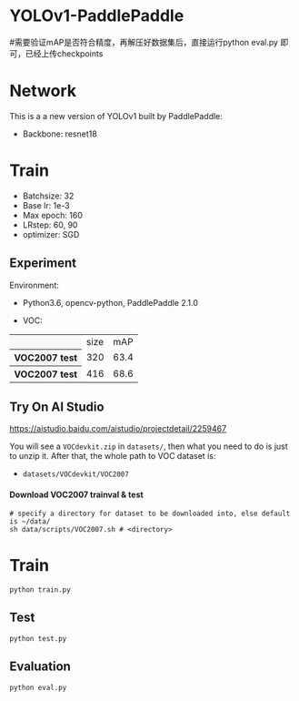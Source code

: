 # YOLOv1-PaddlePaddle

#需要验证mAP是否符合精度，再解压好数据集后，直接运行python eval.py 即可，已经上传checkpoints

# Network
This is a a new version of YOLOv1 built by PaddlePaddle:
- Backbone: resnet18


# Train
- Batchsize: 32
- Base lr: 1e-3
- Max epoch: 160
- LRstep: 60, 90
- optimizer: SGD


## Experiment
Environment:

- Python3.6, opencv-python, PaddlePaddle 2.1.0

- VOC:
<table><tbody>
<tr><th align="left" bgcolor=#f8f8f8> </th>     <td bgcolor=white> size </td><td bgcolor=white> mAP </td></tr>
<tr><th align="left" bgcolor=#f8f8f8> VOC2007 test</th><td bgcolor=white> 320 </td><td bgcolor=white> 63.4 </td></tr>
<tr><th align="left" bgcolor=#f8f8f8> VOC2007 test</th><td bgcolor=white> 416 </td><td bgcolor=white> 68.6 </td></tr>
</table></tbody>


## Try On AI Studio
https://aistudio.baidu.com/aistudio/projectdetail/2259467




You will see a ```VOCdevkit.zip``` in ```datasets/```, then what you need to do is just to unzip it. After that, the whole path to VOC dataset is:

- ```datasets/VOCdevkit/VOC2007```


#### Download VOC2007 trainval & test

```Shell
# specify a directory for dataset to be downloaded into, else default is ~/data/
sh data/scripts/VOC2007.sh # <directory>
```


# Train
```Shell
python train.py
```


## Test
```Shell
python test.py
```

## Evaluation
```Shell
python eval.py
```


